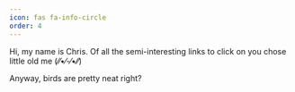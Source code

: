 ```yaml
---
icon: fas fa-info-circle
order: 4
---
```


Hi, my name is Chris. 
Of all the semi-interesting links to click on you chose little old me (⁄⁄•⁄-⁄•⁄⁄)

Anyway, birds are pretty neat right?


